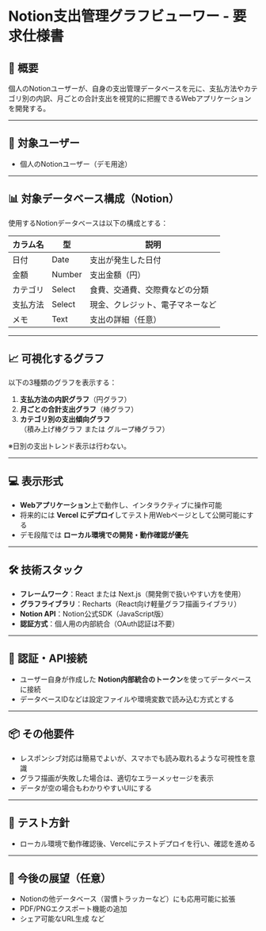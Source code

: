 
# Notion支出管理グラフビューワー - 要求仕様書

## 📌 概要

個人のNotionユーザーが、自身の支出管理データベースを元に、支払方法やカテゴリ別の内訳、月ごとの合計支出を視覚的に把握できるWebアプリケーションを開発する。

---

## 🎯 対象ユーザー

- 個人のNotionユーザー（デモ用途）

---

## 📊 対象データベース構成（Notion）

使用するNotionデータベースは以下の構成とする：

| カラム名   | 型         | 説明                             |
|------------|------------|----------------------------------|
| 日付       | Date       | 支出が発生した日付               |
| 金額       | Number     | 支出金額（円）                   |
| カテゴリ   | Select     | 食費、交通費、交際費などの分類   |
| 支払方法   | Select     | 現金、クレジット、電子マネーなど |
| メモ       | Text       | 支出の詳細（任意）               |

---

## 📈 可視化するグラフ

以下の3種類のグラフを表示する：

1. **支払方法の内訳グラフ**（円グラフ）
2. **月ごとの合計支出グラフ**（棒グラフ）
3. **カテゴリ別の支出傾向グラフ**（積み上げ棒グラフ または グループ棒グラフ）

※日別の支出トレンド表示は行わない。

---

## 💻 表示形式

- **Webアプリケーション**上で動作し、インタラクティブに操作可能
- 将来的には **Vercel にデプロイ**してテスト用Webページとして公開可能にする
- デモ段階では **ローカル環境での開発・動作確認が優先**

---

## 🛠️ 技術スタック

- **フレームワーク**：React または Next.js（開発側で扱いやすい方を使用）
- **グラフライブラリ**：Recharts（React向け軽量グラフ描画ライブラリ）
- **Notion API**：Notion公式SDK（JavaScript版）
- **認証方式**：個人用の内部統合（OAuth認証は不要）

---

## 🔐 認証・API接続

- ユーザー自身が作成した **Notion内部統合のトークン**を使ってデータベースに接続
- データベースIDなどは設定ファイルや環境変数で読み込む方式とする

---

## 📦 その他要件

- レスポンシブ対応は簡易でよいが、スマホでも読み取れるような可視性を意識
- グラフ描画が失敗した場合は、適切なエラーメッセージを表示
- データが空の場合もわかりやすいUIにする

---

## 🧪 テスト方針

- ローカル環境で動作確認後、Vercelにテストデプロイを行い、確認を進める

---

## 🚧 今後の展望（任意）

- Notionの他データベース（習慣トラッカーなど）にも応用可能に拡張
- PDF/PNGエクスポート機能の追加
- シェア可能なURL生成 など
